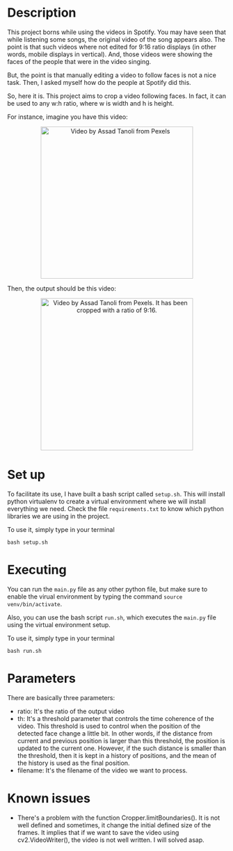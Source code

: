 # Description
This project borns while using the videos in Spotify. You may have seen that while listening some songs, the original video of the song appears also. The point is that such videos where not edited for 9:16 ratio displays (in other words, mobile displays in vertical). And, those videos were showing the faces of the people that were in the video singing. 

But, the point is that manually editing a video to follow faces is not a nice task. Then, I asked myself how do the people at Spotify did this.

So, here it is. This project aims to crop a video following faces. In fact, it can be used to any w:h ratio, where w is width and h is height.

For instance, imagine you have this video:
<p align="center">
  <img style="width: 25em;" src="videos/demo/video_demo_1.gif" alt="Video by Assad Tanoli from Pexels"/>
</p>

Then, the output should be this video:
<p align="center">
  <img style="height: 25em;" src="videos/demo/video_demo_1_cropped.gif" alt="Video by Assad Tanoli from Pexels. It has been cropped with a ratio of 9:16."/>
</p>

# Set up
To facilitate its use, I have built a bash script called `setup.sh`. This will install python virtualenv to create a virtual environment where we will install everything we need. Check the file `requirements.txt` to know which python libraries we are using in the project.

To use it, simply type in your terminal

`bash setup.sh`

# Executing
You can run the `main.py` file as any other python file, but make sure to enable the virual environment by typing the command `source venv/bin/activate`. 

Also, you can use the bash script `run.sh`, which executes the `main.py` file using the virtual environment setup.

To use it, simply type in your terminal

`bash run.sh`

# Parameters
There are basically three parameters:
* ratio: It's the ratio of the output video
* th: It's a threshold parameter that controls the time coherence of the video. This threshold is used to control when the position of the detected face change a little bit. In other words, if the distance from current and previous position is larger than this threshold, the position is updated to the current one. However, if the such distance is smaller than the threshold, then it is kept in a history of positions, and the mean of the history is used as the final position. 
* filename: It's the filename of the video we want to process.

# Known issues
* There's a problem with the function Cropper.limitBoundaries(). It is not well defined and sometimes, it change the 
initial defined size of the frames. It implies that if we want to save the video using cv2.VideoWriter(), the video is not well written.
    I will solved asap.
